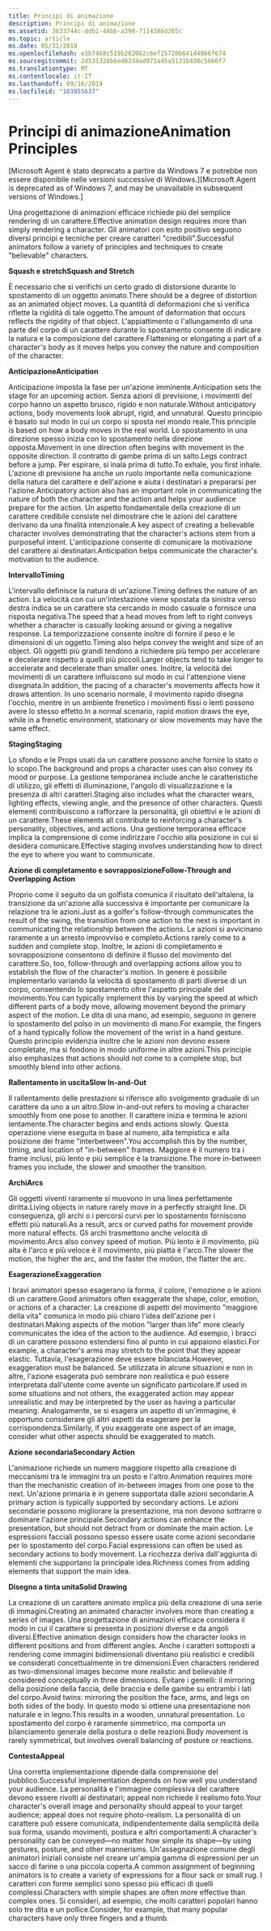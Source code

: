 ```yaml
---
title: Principi di animazione
description: Principi di animazione
ms.assetid: 3633744c-ddb1-44bb-a390-7114386d265c
ms.topic: article
ms.date: 05/31/2018
ms.openlocfilehash: e3b7468c519b282062c6ef15720b641d40b6f674
ms.sourcegitcommit: 2d531328b6ed82d4ad971a45a5131b430c5866f7
ms.translationtype: MT
ms.contentlocale: it-IT
ms.lasthandoff: 09/16/2019
ms.locfileid: "103855637"
---
```

# <a name="animation-principles"></a><span data-ttu-id="c2cf9-103">Principi di animazione</span><span class="sxs-lookup"><span data-stu-id="c2cf9-103">Animation Principles</span></span>

<span data-ttu-id="c2cf9-104">\[Microsoft Agent è stato deprecato a partire da Windows 7 e potrebbe non essere disponibile nelle versioni successive di Windows.\]</span><span class="sxs-lookup"><span data-stu-id="c2cf9-104">\[Microsoft Agent is deprecated as of Windows 7, and may be unavailable in subsequent versions of Windows.\]</span></span>

<span data-ttu-id="c2cf9-105">Una progettazione di animazioni efficace richiede più del semplice rendering di un carattere.</span><span class="sxs-lookup"><span data-stu-id="c2cf9-105">Effective animation design requires more than simply rendering a character.</span></span> <span data-ttu-id="c2cf9-106">Gli animatori con esito positivo seguono diversi principi e tecniche per creare caratteri "credibili".</span><span class="sxs-lookup"><span data-stu-id="c2cf9-106">Successful animators follow a variety of principles and techniques to create "believable" characters.</span></span>

<span data-ttu-id="c2cf9-107">**Squash e stretch**</span><span class="sxs-lookup"><span data-stu-id="c2cf9-107">**Squash and Stretch**</span></span>

<span data-ttu-id="c2cf9-108">È necessario che si verifichi un certo grado di distorsione durante lo spostamento di un oggetto animato.</span><span class="sxs-lookup"><span data-stu-id="c2cf9-108">There should be a degree of distortion as an animated object moves.</span></span> <span data-ttu-id="c2cf9-109">La quantità di deformazioni che si verifica riflette la rigidità di tale oggetto.</span><span class="sxs-lookup"><span data-stu-id="c2cf9-109">The amount of deformation that occurs reflects the rigidity of that object.</span></span> <span data-ttu-id="c2cf9-110">L'appiattimento o l'allungamento di una parte del corpo di un carattere durante lo spostamento consente di indicare la natura e la composizione del carattere.</span><span class="sxs-lookup"><span data-stu-id="c2cf9-110">Flattening or elongating a part of a character's body as it moves helps you convey the nature and composition of the character.</span></span>

<span data-ttu-id="c2cf9-111">**Anticipazione**</span><span class="sxs-lookup"><span data-stu-id="c2cf9-111">**Anticipation**</span></span>

<span data-ttu-id="c2cf9-112">Anticipazione imposta la fase per un'azione imminente.</span><span class="sxs-lookup"><span data-stu-id="c2cf9-112">Anticipation sets the stage for an upcoming action.</span></span> <span data-ttu-id="c2cf9-113">Senza azioni di previsione, i movimenti del corpo hanno un aspetto brusco, rigido e non naturale.</span><span class="sxs-lookup"><span data-stu-id="c2cf9-113">Without anticipatory actions, body movements look abrupt, rigid, and unnatural.</span></span> <span data-ttu-id="c2cf9-114">Questo principio è basato sul modo in cui un corpo si sposta nel mondo reale.</span><span class="sxs-lookup"><span data-stu-id="c2cf9-114">This principle is based on how a body moves in the real world.</span></span> <span data-ttu-id="c2cf9-115">Lo spostamento in una direzione spesso inizia con lo spostamento nella direzione opposta.</span><span class="sxs-lookup"><span data-stu-id="c2cf9-115">Movement in one direction often begins with movement in the opposite direction.</span></span> <span data-ttu-id="c2cf9-116">Il contratto di gambe prima di un salto.</span><span class="sxs-lookup"><span data-stu-id="c2cf9-116">Legs contract before a jump.</span></span> <span data-ttu-id="c2cf9-117">Per espirare, si inala prima di tutto.</span><span class="sxs-lookup"><span data-stu-id="c2cf9-117">To exhale, you first inhale.</span></span> <span data-ttu-id="c2cf9-118">L'azione di previsione ha anche un ruolo importante nella comunicazione della natura del carattere e dell'azione e aiuta i destinatari a prepararsi per l'azione.</span><span class="sxs-lookup"><span data-stu-id="c2cf9-118">Anticipatory action also has an important role in communicating the nature of both the character and the action and helps your audience prepare for the action.</span></span> <span data-ttu-id="c2cf9-119">Un aspetto fondamentale della creazione di un carattere credibile consiste nel dimostrare che le azioni del carattere derivano da una finalità intenzionale.</span><span class="sxs-lookup"><span data-stu-id="c2cf9-119">A key aspect of creating a believable character involves demonstrating that the character's actions stem from a purposeful intent.</span></span> <span data-ttu-id="c2cf9-120">L'anticipazione consente di comunicare la motivazione del carattere ai destinatari.</span><span class="sxs-lookup"><span data-stu-id="c2cf9-120">Anticipation helps communicate the character's motivation to the audience.</span></span>

<span data-ttu-id="c2cf9-121">**Intervallo**</span><span class="sxs-lookup"><span data-stu-id="c2cf9-121">**Timing**</span></span>

<span data-ttu-id="c2cf9-122">L'intervallo definisce la natura di un'azione.</span><span class="sxs-lookup"><span data-stu-id="c2cf9-122">Timing defines the nature of an action.</span></span> <span data-ttu-id="c2cf9-123">La velocità con cui un'intestazione viene spostata da sinistra verso destra indica se un carattere sta cercando in modo casuale o fornisce una risposta negativa.</span><span class="sxs-lookup"><span data-stu-id="c2cf9-123">The speed that a head moves from left to right conveys whether a character is casually looking around or giving a negative response.</span></span> <span data-ttu-id="c2cf9-124">La temporizzazione consente inoltre di fornire il peso e le dimensioni di un oggetto.</span><span class="sxs-lookup"><span data-stu-id="c2cf9-124">Timing also helps convey the weight and size of an object.</span></span> <span data-ttu-id="c2cf9-125">Gli oggetti più grandi tendono a richiedere più tempo per accelerare e decelerare rispetto a quelli più piccoli.</span><span class="sxs-lookup"><span data-stu-id="c2cf9-125">Larger objects tend to take longer to accelerate and decelerate than smaller ones.</span></span> <span data-ttu-id="c2cf9-126">Inoltre, la velocità dei movimenti di un carattere influiscono sul modo in cui l'attenzione viene disegnata.</span><span class="sxs-lookup"><span data-stu-id="c2cf9-126">In addition, the pacing of a character's movements affects how it draws attention.</span></span> <span data-ttu-id="c2cf9-127">In uno scenario normale, il movimento rapido disegna l'occhio, mentre in un ambiente frenetico i movimenti fissi o lenti possono avere lo stesso effetto.</span><span class="sxs-lookup"><span data-stu-id="c2cf9-127">In a normal scenario, rapid motion draws the eye, while in a frenetic environment, stationary or slow movements may have the same effect.</span></span>

<span data-ttu-id="c2cf9-128">**Staging**</span><span class="sxs-lookup"><span data-stu-id="c2cf9-128">**Staging**</span></span>

<span data-ttu-id="c2cf9-129">Lo sfondo e le Props usati da un carattere possono anche fornire lo stato o lo scopo.</span><span class="sxs-lookup"><span data-stu-id="c2cf9-129">The background and props a character uses can also convey its mood or purpose.</span></span> <span data-ttu-id="c2cf9-130">La gestione temporanea include anche le caratteristiche di utilizzo, gli effetti di illuminazione, l'angolo di visualizzazione e la presenza di altri caratteri.</span><span class="sxs-lookup"><span data-stu-id="c2cf9-130">Staging also includes what the character wears, lighting effects, viewing angle, and the presence of other characters.</span></span> <span data-ttu-id="c2cf9-131">Questi elementi contribuiscono a rafforzare la personalità, gli obiettivi e le azioni di un carattere.</span><span class="sxs-lookup"><span data-stu-id="c2cf9-131">These elements all contribute to reinforcing a character's personality, objectives, and actions.</span></span> <span data-ttu-id="c2cf9-132">Una gestione temporanea efficace implica la comprensione di come indirizzare l'occhio alla posizione in cui si desidera comunicare.</span><span class="sxs-lookup"><span data-stu-id="c2cf9-132">Effective staging involves understanding how to direct the eye to where you want to communicate.</span></span>

<span data-ttu-id="c2cf9-133">**Azione di completamento e sovrapposizione**</span><span class="sxs-lookup"><span data-stu-id="c2cf9-133">**Follow-Through and Overlapping Action**</span></span>

<span data-ttu-id="c2cf9-134">Proprio come il seguito da un golfista comunica il risultato dell'altalena, la transizione da un'azione alla successiva è importante per comunicare la relazione tra le azioni.</span><span class="sxs-lookup"><span data-stu-id="c2cf9-134">Just as a golfer's follow-through communicates the result of the swing, the transition from one action to the next is important in communicating the relationship between the actions.</span></span> <span data-ttu-id="c2cf9-135">Le azioni si avvicinano raramente a un arresto improvviso e completo.</span><span class="sxs-lookup"><span data-stu-id="c2cf9-135">Actions rarely come to a sudden and complete stop.</span></span> <span data-ttu-id="c2cf9-136">Inoltre, le azioni di completamento e sovrapposizione consentono di definire il flusso del movimento del carattere.</span><span class="sxs-lookup"><span data-stu-id="c2cf9-136">So, too, follow-through and overlapping actions allow you to establish the flow of the character's motion.</span></span> <span data-ttu-id="c2cf9-137">In genere è possibile implementarlo variando la velocità di spostamento di parti diverse di un corpo, consentendo lo spostamento oltre l'aspetto principale del movimento.</span><span class="sxs-lookup"><span data-stu-id="c2cf9-137">You can typically implement this by varying the speed at which different parts of a body move, allowing movement beyond the primary aspect of the motion.</span></span> <span data-ttu-id="c2cf9-138">Le dita di una mano, ad esempio, seguono in genere lo spostamento del polso in un movimento di mano.</span><span class="sxs-lookup"><span data-stu-id="c2cf9-138">For example, the fingers of a hand typically follow the movement of the wrist in a hand gesture.</span></span> <span data-ttu-id="c2cf9-139">Questo principio evidenzia inoltre che le azioni non devono essere completate, ma si fondono in modo uniforme in altre azioni.</span><span class="sxs-lookup"><span data-stu-id="c2cf9-139">This principle also emphasizes that actions should not come to a complete stop, but smoothly blend into other actions.</span></span>

<span data-ttu-id="c2cf9-140">**Rallentamento in uscita**</span><span class="sxs-lookup"><span data-stu-id="c2cf9-140">**Slow In-and-Out**</span></span>

<span data-ttu-id="c2cf9-141">Il rallentamento delle prestazioni si riferisce allo svolgimento graduale di un carattere da uno a un altro.</span><span class="sxs-lookup"><span data-stu-id="c2cf9-141">Slow in-and-out refers to moving a character smoothly from one pose to another.</span></span> <span data-ttu-id="c2cf9-142">Il carattere inizia e termina le azioni lentamente.</span><span class="sxs-lookup"><span data-stu-id="c2cf9-142">The character begins and ends actions slowly.</span></span> <span data-ttu-id="c2cf9-143">Questa operazione viene eseguita in base al numero, alla tempistica e alla posizione dei frame "interbetween".</span><span class="sxs-lookup"><span data-stu-id="c2cf9-143">You accomplish this by the number, timing, and location of "in-between" frames.</span></span> <span data-ttu-id="c2cf9-144">Maggiore è il numero tra i frame inclusi, più lento e più semplice è la transizione.</span><span class="sxs-lookup"><span data-stu-id="c2cf9-144">The more in-between frames you include, the slower and smoother the transition.</span></span>

<span data-ttu-id="c2cf9-145">**Archi**</span><span class="sxs-lookup"><span data-stu-id="c2cf9-145">**Arcs**</span></span>

<span data-ttu-id="c2cf9-146">Gli oggetti viventi raramente si muovono in una linea perfettamente diritta.</span><span class="sxs-lookup"><span data-stu-id="c2cf9-146">Living objects in nature rarely move in a perfectly straight line.</span></span> <span data-ttu-id="c2cf9-147">Di conseguenza, gli archi o i percorsi curvi per lo spostamento forniscono effetti più naturali.</span><span class="sxs-lookup"><span data-stu-id="c2cf9-147">As a result, arcs or curved paths for movement provide more natural effects.</span></span> <span data-ttu-id="c2cf9-148">Gli archi trasmettono anche velocità di movimento.</span><span class="sxs-lookup"><span data-stu-id="c2cf9-148">Arcs also convey speed of motion.</span></span> <span data-ttu-id="c2cf9-149">Più lento è il movimento, più alta è l'arco e più veloce è il movimento, più piatta è l'arco.</span><span class="sxs-lookup"><span data-stu-id="c2cf9-149">The slower the motion, the higher the arc, and the faster the motion, the flatter the arc.</span></span>

<span data-ttu-id="c2cf9-150">**Esagerazione**</span><span class="sxs-lookup"><span data-stu-id="c2cf9-150">**Exaggeration**</span></span>

<span data-ttu-id="c2cf9-151">I bravi animatori spesso esagerano la forma, il colore, l'emozione o le azioni di un carattere.</span><span class="sxs-lookup"><span data-stu-id="c2cf9-151">Good animators often exaggerate the shape, color, emotion, or actions of a character.</span></span> <span data-ttu-id="c2cf9-152">La creazione di aspetti del movimento "maggiore della vita" comunica in modo più chiaro l'idea dell'azione per i destinatari.</span><span class="sxs-lookup"><span data-stu-id="c2cf9-152">Making aspects of the motion "larger than life" more clearly communicates the idea of the action to the audience.</span></span> <span data-ttu-id="c2cf9-153">Ad esempio, i bracci di un carattere possono estendersi fino al punto in cui appaiono elastici.</span><span class="sxs-lookup"><span data-stu-id="c2cf9-153">For example, a character's arms may stretch to the point that they appear elastic.</span></span> <span data-ttu-id="c2cf9-154">Tuttavia, l'esagerazione deve essere bilanciata.</span><span class="sxs-lookup"><span data-stu-id="c2cf9-154">However, exaggeration must be balanced.</span></span> <span data-ttu-id="c2cf9-155">Se utilizzata in alcune situazioni e non in altre, l'azione esagerata può sembrare non realistica e può essere interpretata dall'utente come avente un significato particolare.</span><span class="sxs-lookup"><span data-stu-id="c2cf9-155">If used in some situations and not others, the exaggerated action may appear unrealistic and may be interpreted by the user as having a particular meaning.</span></span> <span data-ttu-id="c2cf9-156">Analogamente, se si esagera un aspetto di un'immagine, è opportuno considerare gli altri aspetti da esagerare per la corrispondenza.</span><span class="sxs-lookup"><span data-stu-id="c2cf9-156">Similarly, if you exaggerate one aspect of an image, consider what other aspects should be exaggerated to match.</span></span>

<span data-ttu-id="c2cf9-157">**Azione secondaria**</span><span class="sxs-lookup"><span data-stu-id="c2cf9-157">**Secondary Action**</span></span>

<span data-ttu-id="c2cf9-158">L'animazione richiede un numero maggiore rispetto alla creazione di meccanismi tra le immagini tra un posto e l'altro.</span><span class="sxs-lookup"><span data-stu-id="c2cf9-158">Animation requires more than the mechanistic creation of in-between images from one pose to the next.</span></span> <span data-ttu-id="c2cf9-159">Un'azione primaria è in genere supportata dalle azioni secondarie.</span><span class="sxs-lookup"><span data-stu-id="c2cf9-159">A primary action is typically supported by secondary actions.</span></span> <span data-ttu-id="c2cf9-160">Le azioni secondarie possono migliorare la presentazione, ma non devono sottrarre o dominare l'azione principale.</span><span class="sxs-lookup"><span data-stu-id="c2cf9-160">Secondary actions can enhance the presentation, but should not detract from or dominate the main action.</span></span> <span data-ttu-id="c2cf9-161">Le espressioni facciali possono spesso essere usate come azioni secondarie per lo spostamento del corpo.</span><span class="sxs-lookup"><span data-stu-id="c2cf9-161">Facial expressions can often be used as secondary actions to body movement.</span></span> <span data-ttu-id="c2cf9-162">La ricchezza deriva dall'aggiunta di elementi che supportano la principale idea.</span><span class="sxs-lookup"><span data-stu-id="c2cf9-162">Richness comes from adding elements that support the main idea.</span></span>

<span data-ttu-id="c2cf9-163">**Disegno a tinta unita**</span><span class="sxs-lookup"><span data-stu-id="c2cf9-163">**Solid Drawing**</span></span>

<span data-ttu-id="c2cf9-164">La creazione di un carattere animato implica più della creazione di una serie di immagini.</span><span class="sxs-lookup"><span data-stu-id="c2cf9-164">Creating an animated character involves more than creating a series of images.</span></span> <span data-ttu-id="c2cf9-165">Una progettazione di animazioni efficace considera il modo in cui il carattere si presenta in posizioni diverse e da angoli diversi.</span><span class="sxs-lookup"><span data-stu-id="c2cf9-165">Effective animation design considers how the character looks in different positions and from different angles.</span></span> <span data-ttu-id="c2cf9-166">Anche i caratteri sottoposti a rendering come immagini bidimensionali diventano più realistici e credibili se considerati concettualmente in tre dimensioni.</span><span class="sxs-lookup"><span data-stu-id="c2cf9-166">Even characters rendered as two-dimensional images become more realistic and believable if considered conceptually in three dimensions.</span></span> <span data-ttu-id="c2cf9-167">Evitare i gemelli: il mirroring della posizione della faccia, delle braccia e delle gambe su entrambi i lati del corpo.</span><span class="sxs-lookup"><span data-stu-id="c2cf9-167">Avoid twins: mirroring the position the face, arms, and legs on both sides of the body.</span></span> <span data-ttu-id="c2cf9-168">In questo modo si ottiene una presentazione non naturale e in legno.</span><span class="sxs-lookup"><span data-stu-id="c2cf9-168">This results in a wooden, unnatural presentation.</span></span> <span data-ttu-id="c2cf9-169">Lo spostamento del corpo è raramente simmetrico, ma comporta un bilanciamento generale della postura o delle reazioni.</span><span class="sxs-lookup"><span data-stu-id="c2cf9-169">Body movement is rarely symmetrical, but involves overall balancing of posture or reactions.</span></span>

<span data-ttu-id="c2cf9-170">**Contesta**</span><span class="sxs-lookup"><span data-stu-id="c2cf9-170">**Appeal**</span></span>

<span data-ttu-id="c2cf9-171">Una corretta implementazione dipende dalla comprensione del pubblico.</span><span class="sxs-lookup"><span data-stu-id="c2cf9-171">Successful implementation depends on how well you understand your audience.</span></span> <span data-ttu-id="c2cf9-172">La personalità e l'immagine complessiva del carattere devono essere rivolti ai destinatari; appeal non richiede il realismo foto.</span><span class="sxs-lookup"><span data-stu-id="c2cf9-172">Your character's overall image and personality should appeal to your target audience; appeal does not require photo-realism.</span></span> <span data-ttu-id="c2cf9-173">La personalità di un carattere può essere comunicata, indipendentemente dalla semplicità della sua forma, usando movimenti, postura e altri comportamenti.</span><span class="sxs-lookup"><span data-stu-id="c2cf9-173">A character's personality can be conveyed—no matter how simple its shape—by using gestures, posture, and other mannerisms.</span></span> <span data-ttu-id="c2cf9-174">Un'assegnazione comune degli animatori iniziali consiste nel creare un'ampia gamma di espressioni per un sacco di farine o una piccola coperta.</span><span class="sxs-lookup"><span data-stu-id="c2cf9-174">A common assignment of beginning animators is to create a variety of expressions for a flour sack or small rug.</span></span> <span data-ttu-id="c2cf9-175">I caratteri con forme semplici sono spesso più efficaci di quelli complessi.</span><span class="sxs-lookup"><span data-stu-id="c2cf9-175">Characters with simple shapes are often more effective than complex ones.</span></span> <span data-ttu-id="c2cf9-176">Si consideri, ad esempio, che molti caratteri popolari hanno solo tre dita e un pollice.</span><span class="sxs-lookup"><span data-stu-id="c2cf9-176">Consider, for example, that many popular characters have only three fingers and a thumb.</span></span>

 

 




